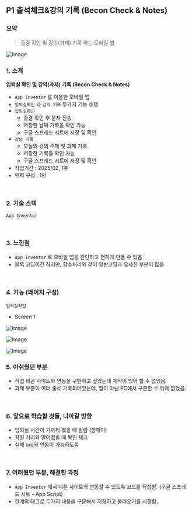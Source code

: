 ## P1  출석체크&강의 기록 (Becon Check & Notes)


### 요약

> 출결 확인 및 강의(과제) 기록 하는 모바일 앱
> 

![Image](https://github.com/user-attachments/assets/5435b796-f40b-4e22-983f-e94070a14593)

### 1. 소개

**입퇴실 확인 및 강의(과제) 기록 (Becon Check & Notes)**

- `App Inventor` 를 이용한 모바일 앱
- `입퇴실확인` 과 `강의 기록`  두가지 기능 수행
- `입퇴실확인`
    - 출결 확인 후 문자 전송
    - 저장한 날짜 기록을 확인 가능
    - 구글 스프레드 시트에 저장 및 확인
- `강의 기록`
    - 오늘의 강의 주제 및 과제 기록
    - 저장한 기록을 확인 가능
    - 구글 스프레드 시트에 저장 및 확인
- 작업기간 : 2025/02, 1주
- 인력 구성 : 1인

<br  />

### 2. 기술 스택

`App Inventor`

<br  />

### 3. 느낀점

- `App Inventor` 로 모바일 앱을 간단하고 편하게 만들 수 있음
- 블록 코딩이긴 하지만, 함수처리와 같이 일반코딩과 유사한 부분이 많음
<br  />

### 4. 기능 (페이지 구성)

`입퇴실확인`

- Screen 1
  
![Image](https://github.com/user-attachments/assets/5ae4a436-b89c-481b-bb60-610b8a59c111)

![Image](https://github.com/user-attachments/assets/59214e41-3359-4bf1-bafb-2aea5d51f3f7)  

![Image](https://github.com/user-attachments/assets/63479271-b61b-4364-be98-1ad26f1c245f)

### 5. 아쉬웠던 부분

- 직접 비콘 사이트와 연동을 구현하고 싶었는데 제약이 있어 할 수 없었음
- 과제 부분이 여러 줄로 기록되어있는데,  앱이 아닌 PC에서 구분할 수 밖에 없었음.

<br  />  

### 6. 앞으로 학습할 것들, 나아갈 방향

- 입퇴실 시간이 가까워 졌을 때 알람 (깜빡이)
- 학원 거리와 멀어졌을 때 확인 체크
- 실제 hrd와 연동이 가능하도록

<br  />

### 7. 어려웠던 부분, 해결한 과정

- `App Inventor` 에서 다른 사이트와 연동할 수 있도록 코드를 작성함. 
(구글 스프레드 시트 - App Script)
- 한개의 태그로 두가지 내용을 구분해서 저장하고 불러오기를 시행함.

<br  />
